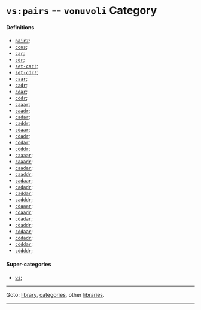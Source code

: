 

<a id='category__vonuvoli__vs_3a_pairs'></a>

# `vs:pairs` -- `vonuvoli` Category


<a id='category__vonuvoli__vs_3a_pairs__definitions'></a>

#### Definitions

 * [`pair?`](../../r7rs/definitions/pair_3f.md#definition__r7rs__pair_3f);
 * [`cons`](../../r7rs/definitions/cons.md#definition__r7rs__cons);
 * [`car`](../../r7rs/definitions/car.md#definition__r7rs__car);
 * [`cdr`](../../r7rs/definitions/cdr.md#definition__r7rs__cdr);
 * [`set-car!`](../../r7rs/definitions/set-car_21.md#definition__r7rs__set-car_21);
 * [`set-cdr!`](../../r7rs/definitions/set-cdr_21.md#definition__r7rs__set-cdr_21);
 * [`caar`](../../r7rs/definitions/caar.md#definition__r7rs__caar);
 * [`cadr`](../../r7rs/definitions/cadr.md#definition__r7rs__cadr);
 * [`cdar`](../../r7rs/definitions/cdar.md#definition__r7rs__cdar);
 * [`cddr`](../../r7rs/definitions/cddr.md#definition__r7rs__cddr);
 * [`caaar`](../../r7rs/definitions/caaar.md#definition__r7rs__caaar);
 * [`caadr`](../../r7rs/definitions/caadr.md#definition__r7rs__caadr);
 * [`cadar`](../../r7rs/definitions/cadar.md#definition__r7rs__cadar);
 * [`caddr`](../../r7rs/definitions/caddr.md#definition__r7rs__caddr);
 * [`cdaar`](../../r7rs/definitions/cdaar.md#definition__r7rs__cdaar);
 * [`cdadr`](../../r7rs/definitions/cdadr.md#definition__r7rs__cdadr);
 * [`cddar`](../../r7rs/definitions/cddar.md#definition__r7rs__cddar);
 * [`cdddr`](../../r7rs/definitions/cdddr.md#definition__r7rs__cdddr);
 * [`caaaar`](../../r7rs/definitions/caaaar.md#definition__r7rs__caaaar);
 * [`caaadr`](../../r7rs/definitions/caaadr.md#definition__r7rs__caaadr);
 * [`caadar`](../../r7rs/definitions/caadar.md#definition__r7rs__caadar);
 * [`caaddr`](../../r7rs/definitions/caaddr.md#definition__r7rs__caaddr);
 * [`cadaar`](../../r7rs/definitions/cadaar.md#definition__r7rs__cadaar);
 * [`cadadr`](../../r7rs/definitions/cadadr.md#definition__r7rs__cadadr);
 * [`caddar`](../../r7rs/definitions/caddar.md#definition__r7rs__caddar);
 * [`cadddr`](../../r7rs/definitions/cadddr.md#definition__r7rs__cadddr);
 * [`cdaaar`](../../r7rs/definitions/cdaaar.md#definition__r7rs__cdaaar);
 * [`cdaadr`](../../r7rs/definitions/cdaadr.md#definition__r7rs__cdaadr);
 * [`cdadar`](../../r7rs/definitions/cdadar.md#definition__r7rs__cdadar);
 * [`cdaddr`](../../r7rs/definitions/cdaddr.md#definition__r7rs__cdaddr);
 * [`cddaar`](../../r7rs/definitions/cddaar.md#definition__r7rs__cddaar);
 * [`cddadr`](../../r7rs/definitions/cddadr.md#definition__r7rs__cddadr);
 * [`cdddar`](../../r7rs/definitions/cdddar.md#definition__r7rs__cdddar);
 * [`cddddr`](../../r7rs/definitions/cddddr.md#definition__r7rs__cddddr);


<a id='category__vonuvoli__vs_3a_pairs__super-categories'></a>

#### Super-categories

 * [`vs`](../../vonuvoli/categories/vs.md#category__vonuvoli__vs);

----

Goto: [library](../../vonuvoli/_index.md#library__vonuvoli), [categories](../../vonuvoli/categories/_index.md#toc__vonuvoli__categories), other [libraries](../../_libraries.md#toc__libraries).

----

